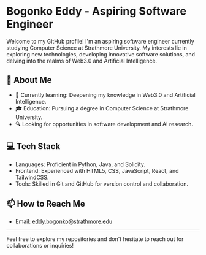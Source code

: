 # Bogonko Eddy - Aspiring Software Engineer

Welcome to my GitHub profile! I'm an aspiring software engineer currently studying Computer Science at Strathmore University. My interests lie in exploring new technologies, developing innovative software solutions, and delving into the realms of Web3.0 and Artificial Intelligence.

## 🚀 About Me

- 🌱 Currently learning: Deepening my knowledge in Web3.0 and Artificial Intelligence.
- 🎓 Education: Pursuing a degree in Computer Science at Strathmore University.
- 🔍 Looking for opportunities in software development and AI research.

## 💻 Tech Stack

- Languages: Proficient in Python, Java, and Solidity.
- Frontend: Experienced with HTML5, CSS, JavaScript, React, and TailwindCSS.
- Tools: Skilled in Git and GitHub for version control and collaboration.

## 📫 How to Reach Me

- Email: [eddy.bogonko@strathmore.edu](mailto:eddy.bogonko@strathmore.edu)

---

Feel free to explore my repositories and don't hesitate to reach out for collaborations or inquiries!
